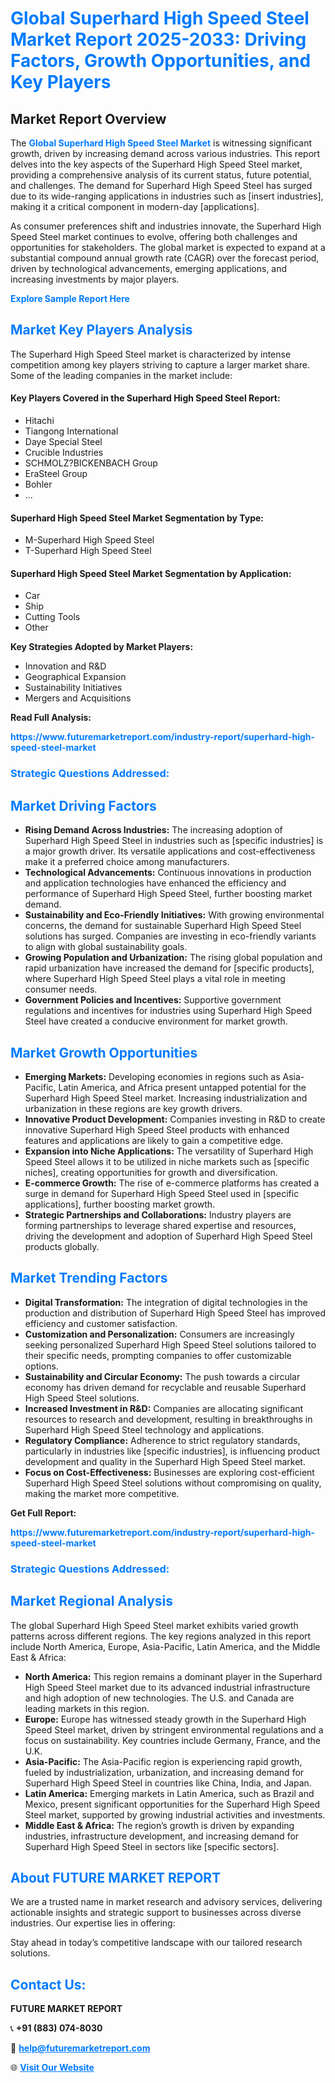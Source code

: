 <h1 style="color: #007BFF;">Global Superhard High Speed Steel Market Report 2025-2033: Driving Factors, Growth Opportunities, and Key Players</h1>

<section id="overview">
<h2>Market Report Overview</h2>
<p>The <a href="https://www.futuremarketreport.com/industry-report/superhard-high-speed-steel-market" style="color: #007BFF; text-decoration: none;"><strong>Global Superhard High Speed Steel Market</strong></a> is witnessing significant growth, driven by increasing demand across various industries. This report delves into the key aspects of the Superhard High Speed Steel market, providing a comprehensive analysis of its current status, future potential, and challenges. The demand for Superhard High Speed Steel has surged due to its wide-ranging applications in industries such as [insert industries], making it a critical component in modern-day [applications].</p>
<p>As consumer preferences shift and industries innovate, the Superhard High Speed Steel market continues to evolve, offering both challenges and opportunities for stakeholders. The global market is expected to expand at a substantial compound annual growth rate (CAGR) over the forecast period, driven by technological advancements, emerging applications, and increasing investments by major players.</p>
</section>

<section id="overview">
<p><a href="https://www.futuremarketreport.com/request-sample/reportId=105674" style="color: #007BFF; text-decoration: none;"><strong>Explore Sample Report Here</strong></a></p>
</section>

<section id="key-players">
<h2 style="color: #007BFF;">Market Key Players Analysis</h2>
<p>The Superhard High Speed Steel market is characterized by intense competition among key players striving to capture a larger market share. Some of the leading companies in the market include:</p>
<h4>Key Players Covered in the Superhard High Speed Steel Report:</h4>
<ul><li>Hitachi</li><li>Tiangong International</li><li>Daye Special Steel</li><li>Crucible Industries</li><li>SCHMOLZ?BICKENBACH Group</li><li>EraSteel Group</li><li>Bohler</li><li>...</li></ul>
<h4>Superhard High Speed Steel Market Segmentation by Type:</h4>
<ul><li>M-Superhard High Speed Steel</li><li>T-Superhard High Speed Steel</li></ul>

<h4>Superhard High Speed Steel Market Segmentation by Application:</h4>
<ul><li>Car</li><li>Ship</li><li>Cutting Tools</li><li>Other</li></ul>
<p><strong>Key Strategies Adopted by Market Players:</strong></p>
<ul>
<li>Innovation and R&D</li>
<li>Geographical Expansion</li>
<li>Sustainability Initiatives</li>
<li>Mergers and Acquisitions</li>
</ul>
</section>

<section>
<p><strong>Read Full Analysis: </strong></p><a href="https://www.futuremarketreport.com/industry-report/superhard-high-speed-steel-market" style="color: #007BFF; text-decoration: none;"><strong>https://www.futuremarketreport.com/industry-report/superhard-high-speed-steel-market</strong></a>
<h3 style="color: #007BFF;">Strategic Questions Addressed:</h3>
</section>

<section id="driving-factors">
<h2 style="color: #007BFF;">Market Driving Factors</h2>
<ul>
<li><strong>Rising Demand Across Industries:</strong> The increasing adoption of Superhard High Speed Steel in industries such as [specific industries] is a major growth driver. Its versatile applications and cost-effectiveness make it a preferred choice among manufacturers.</li>
<li><strong>Technological Advancements:</strong> Continuous innovations in production and application technologies have enhanced the efficiency and performance of Superhard High Speed Steel, further boosting market demand.</li>
<li><strong>Sustainability and Eco-Friendly Initiatives:</strong> With growing environmental concerns, the demand for sustainable Superhard High Speed Steel solutions has surged. Companies are investing in eco-friendly variants to align with global sustainability goals.</li>
<li><strong>Growing Population and Urbanization:</strong> The rising global population and rapid urbanization have increased the demand for [specific products], where Superhard High Speed Steel plays a vital role in meeting consumer needs.</li>
<li><strong>Government Policies and Incentives:</strong> Supportive government regulations and incentives for industries using Superhard High Speed Steel have created a conducive environment for market growth.</li>
</ul>
</section>

<section id="growth-opportunities">
<h2 style="color: #007BFF;">Market Growth Opportunities</h2>
<ul>
<li><strong>Emerging Markets:</strong> Developing economies in regions such as Asia-Pacific, Latin America, and Africa present untapped potential for the Superhard High Speed Steel market. Increasing industrialization and urbanization in these regions are key growth drivers.</li>
<li><strong>Innovative Product Development:</strong> Companies investing in R&D to create innovative Superhard High Speed Steel products with enhanced features and applications are likely to gain a competitive edge.</li>
<li><strong>Expansion into Niche Applications:</strong> The versatility of Superhard High Speed Steel allows it to be utilized in niche markets such as [specific niches], creating opportunities for growth and diversification.</li>
<li><strong>E-commerce Growth:</strong> The rise of e-commerce platforms has created a surge in demand for Superhard High Speed Steel used in [specific applications], further boosting market growth.</li>
<li><strong>Strategic Partnerships and Collaborations:</strong> Industry players are forming partnerships to leverage shared expertise and resources, driving the development and adoption of Superhard High Speed Steel products globally.</li>
</ul>
</section>

<section id="trending-factors">
<h2 style="color: #007BFF;">Market Trending Factors</h2>
<ul>
<li><strong>Digital Transformation:</strong> The integration of digital technologies in the production and distribution of Superhard High Speed Steel has improved efficiency and customer satisfaction.</li>
<li><strong>Customization and Personalization:</strong> Consumers are increasingly seeking personalized Superhard High Speed Steel solutions tailored to their specific needs, prompting companies to offer customizable options.</li>
<li><strong>Sustainability and Circular Economy:</strong> The push towards a circular economy has driven demand for recyclable and reusable Superhard High Speed Steel solutions.</li>
<li><strong>Increased Investment in R&D:</strong> Companies are allocating significant resources to research and development, resulting in breakthroughs in Superhard High Speed Steel technology and applications.</li>
<li><strong>Regulatory Compliance:</strong> Adherence to strict regulatory standards, particularly in industries like [specific industries], is influencing product development and quality in the Superhard High Speed Steel market.</li>
<li><strong>Focus on Cost-Effectiveness:</strong> Businesses are exploring cost-efficient Superhard High Speed Steel solutions without compromising on quality, making the market more competitive.</li>
</ul>
</section>

<section>
<p><strong>Get Full Report: </strong></p><a href="https://www.futuremarketreport.com/industry-report/superhard-high-speed-steel-market" style="color: #007BFF; text-decoration: none;"><strong>https://www.futuremarketreport.com/industry-report/superhard-high-speed-steel-market</strong></a>
<h3 style="color: #007BFF;">Strategic Questions Addressed:</h3>
</section>


<section id="regional-analysis">
<h2 style="color: #007BFF;">Market Regional Analysis</h2>
<p>The global Superhard High Speed Steel market exhibits varied growth patterns across different regions. The key regions analyzed in this report include North America, Europe, Asia-Pacific, Latin America, and the Middle East & Africa:</p>
<ul>
<li><strong>North America:</strong> This region remains a dominant player in the Superhard High Speed Steel market due to its advanced industrial infrastructure and high adoption of new technologies. The U.S. and Canada are leading markets in this region.</li>
<li><strong>Europe:</strong> Europe has witnessed steady growth in the Superhard High Speed Steel market, driven by stringent environmental regulations and a focus on sustainability. Key countries include Germany, France, and the U.K.</li>
<li><strong>Asia-Pacific:</strong> The Asia-Pacific region is experiencing rapid growth, fueled by industrialization, urbanization, and increasing demand for Superhard High Speed Steel in countries like China, India, and Japan.</li>
<li><strong>Latin America:</strong> Emerging markets in Latin America, such as Brazil and Mexico, present significant opportunities for the Superhard High Speed Steel market, supported by growing industrial activities and investments.</li>
<li><strong>Middle East & Africa:</strong> The region’s growth is driven by expanding industries, infrastructure development, and increasing demand for Superhard High Speed Steel in sectors like [specific sectors].</li>
</ul>
</section>

<footer>
<h2 style="color: #007BFF;">About FUTURE MARKET REPORT</h2>
<p>We are a trusted name in market research and advisory services, delivering actionable insights and strategic support to businesses across diverse industries. Our expertise lies in offering:</p>

<p>Stay ahead in today’s competitive landscape with our tailored research solutions.</p>

<h2 style="color: #007BFF;">Contact Us:</h2>
<p><strong>FUTURE MARKET REPORT</strong></p>
<p>📞 <strong>+91 (883) 074-8030</strong></p>
<p>📧 <strong><a href="mailto:help@futuremarketreport.com" style="color: #007BFF;">help@futuremarketreport.com</a></strong></p>
<p>🌐 <strong><a href="https://www.futuremarketreport.com/" style="color: #007BFF;">Visit Our Website</a></strong></p>
</footer>